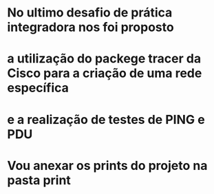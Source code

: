 # No ultimo desafio de prática integradora nos foi proposto
# a utilização do packege tracer da Cisco para a criação de uma rede específica
# e a realização de testes de PING e PDU
# Vou anexar os prints do projeto na pasta print